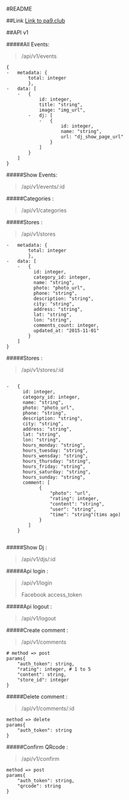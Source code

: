 #README


##Link
[Link to pa9.club](http://www.pa9.club/)


##API v1

#####All Events:
>/api/v1/events

```
{	
-	metadata: {
		total: integer
		},
-	data: [
	-	{
			id: integer,
			title: "string",
			image: "img_url",
		-	dj: [
			-	{
					id: integer,
					name: "string",
					url: "dj_show_page_url"
				}
			]
		}
	]
}
```

#####Show Events:
>/api/v1/events/:id

#####Categories :
>/api/v1/categories

#####Stores :
>/api/v1/stores


```
-	metadata: {
		total: integer
		},
-	data: [
	-	{
	      id: integer,
	      category_id: integer,
	      name: "string",
	      photo: "photo_url",
	      phone: "string",
	      description: "string",
	      city: "string",
	      address: "string",
	      lat: "string",
	      lon: "string",
	      comments_count: integer,
	      updated_at: "2015-11-01"
		}
	]
}
```

#####Stores :
>/api/v1/stores/:id

```

-	{
	  id: integer,
	  category_id: integer,
	  name: "string",
	  photo: "photo_url",
	  phone: "string",
	  description: "string",
	  city: "string",
	  address: "string",
	  lat: "string",
	  lon: "string",
	  hours_monday: "string",
	  hours_tuesday: "string",
	  hours_wensday: "string",
	  hours_thursday: "string",
	  hours_friday: "string",
	  hours_saturday: "string",
	  hours_sunday: "string",
	  comment: [
			{
				"photo": "url",
				"rating": integer,
				"content": "string",
				"user": "string",
				"time": "string"(tims ago)
			}
		]
	}
	

```


#####Show Dj :
>/api/v1/djs/:id

#####Api login :
>/api/v1/login
>
>Facebook access_token

#####Api logout :
>/api/v1/logout

#####Create comment :
>/api/v1/comments

```
# method => post
params{
	"auth_token": string,
	"rating": integer, # 1 to 5 
	"content": string, 
	"store_id": integer
}
```

#####Delete comment :
>/api/v1/comments/:id

```
method => delete
params{
	"auth_token": string
}
```


#####Confirm QRcode :
>/api/v1/confirm

```
method => post
params{
	"auth_token": string,
	"qrcode": string
}
```